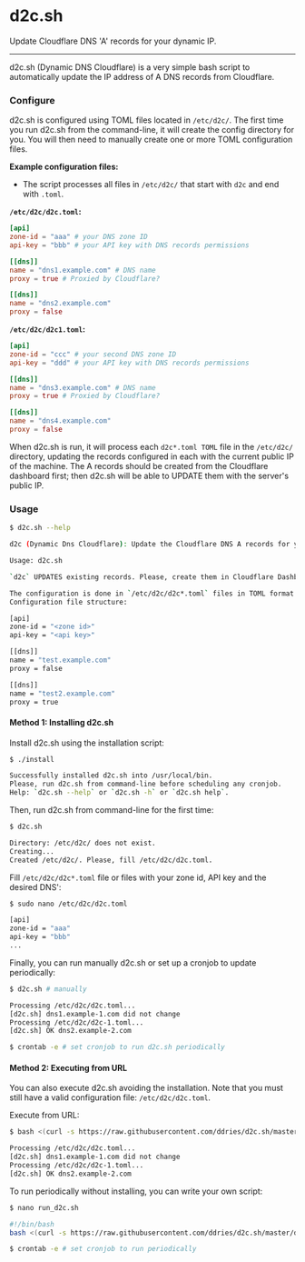 # d2c.sh

Update Cloudflare DNS 'A' records for your dynamic IP.

---

d2c.sh (Dynamic DNS Cloudflare) is a very simple bash script to automatically update the IP address of A DNS records from Cloudflare.

### Configure

d2c.sh is configured using TOML files located in `/etc/d2c/`. The first time you run d2c.sh from the command-line, it will create the config directory for you. You will then need to manually create one or more TOML configuration files.


**Example configuration files:**


+ The script processes all files in `/etc/d2c/` that start with `d2c` and end with `.toml`.

**`/etc/d2c/d2c.toml`:**
```toml
[api]
zone-id = "aaa" # your DNS zone ID
api-key = "bbb" # your API key with DNS records permissions

[[dns]]
name = "dns1.example.com" # DNS name
proxy = true # Proxied by Cloudflare?

[[dns]]
name = "dns2.example.com"
proxy = false
```

**`/etc/d2c/d2c1.toml`:**
```toml
[api]
zone-id = "ccc" # your second DNS zone ID
api-key = "ddd" # your API key with DNS records permissions

[[dns]]
name = "dns3.example.com" # DNS name
proxy = true # Proxied by Cloudflare?

[[dns]]
name = "dns4.example.com"
proxy = false
```

When d2c.sh is run, it will process each `d2c*.toml TOML` file in the `/etc/d2c/` directory, updating the records configured in each with the current public IP of the machine. The A records should be created from the Cloudflare dashboard first; then d2c.sh will be able to UPDATE them with the server's public IP.

### Usage

```sh
$ d2c.sh --help

d2c (Dynamic Dns Cloudflare): Update the Cloudflare DNS A records for your dynamic IP.

Usage: d2c.sh

`d2c` UPDATES existing records. Please, create them in Cloudflare Dashboard before running this script.

The configuration is done in `/etc/d2c/d2c*.toml` files in TOML format.
Configuration file structure:

[api]
zone-id = "<zone id>"
api-key = "<api key>"

[[dns]]
name = "test.example.com"
proxy = false

[[dns]]
name = "test2.example.com"
proxy = true

```

#### Method 1: Installing d2c.sh

Install d2c.sh using the installation script:

```sh
$ ./install

Successfully installed d2c.sh into /usr/local/bin.
Please, run d2c.sh from command-line before scheduling any cronjob.
Help: `d2c.sh --help` or `d2c.sh -h` or `d2c.sh help`.
```

Then, run d2c.sh from command-line for the first time:

```sh
$ d2c.sh

Directory: /etc/d2c/ does not exist.
Creating...
Created /etc/d2c/. Please, fill /etc/d2c/d2c.toml.
```

Fill `/etc/d2c/d2c*.toml` file or files with your zone id, API key and the desired DNS':

```sh
$ sudo nano /etc/d2c/d2c.toml

[api]
zone-id = "aaa"
api-key = "bbb"
...
```

Finally, you can run manually d2c.sh or set up a cronjob to update periodically:

```sh
$ d2c.sh # manually

Processing /etc/d2c/d2c.toml...
[d2c.sh] dns1.example-1.com did not change
Processing /etc/d2c/d2c-1.toml...
[d2c.sh] OK dns2.example-2.com

$ crontab -e # set cronjob to run d2c.sh periodically
```

#### Method 2: Executing from URL

You can also execute d2c.sh avoiding the installation. Note that you must still have a valid configuration file: `/etc/d2c/d2c.toml`.

Execute from URL:

```sh
$ bash <(curl -s https://raw.githubusercontent.com/ddries/d2c.sh/master/d2c.sh)

Processing /etc/d2c/d2c.toml...
[d2c.sh] dns1.example-1.com did not change
Processing /etc/d2c/d2c-1.toml...
[d2c.sh] OK dns2.example-2.com
```

To run periodically without installing, you can write your own script:

```sh
$ nano run_d2c.sh

#!/bin/bash
bash <(curl -s https://raw.githubusercontent.com/ddries/d2c.sh/master/d2c.sh)

$ crontab -e # set cronjob to run periodically
```
